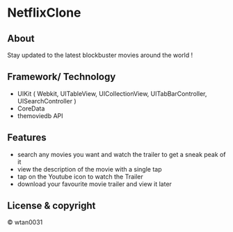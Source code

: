 # NetflixClone

## About
Stay updated to the latest blockbuster movies around the world !

## Framework/ Technology
- UIKit ( Webkit, UITableView, UICollectionView, UITabBarController, UISearchController )
- CoreData
- themoviedb API

## Features
- search any movies you want and watch the trailer to get a sneak peak of it
- view the description of the movie with a single tap
- tap on the Youtube icon to watch the Trailer
- download your favourite movie trailer and view it later


## License & copyright
© wtan0031
